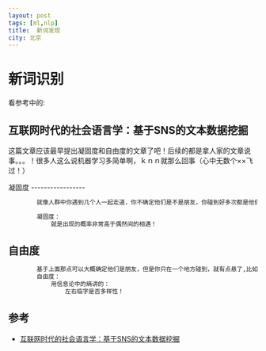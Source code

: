 ```yaml
---
layout: post  
tags: [ml,nlp]   
title:	新词发现    
city: 北京
---
```

新词识别
==========

看参考中的:
## 互联网时代的社会语言学：基于SNS的文本数据挖掘 ## 

这篇文章应该最早提出凝固度和自由度的文章了吧！后续的都是拿人家的文章说事。。。！很多人这么说机器学习多简单啊，ｋｎｎ就那么回事（心中无数个××飞过！）　　　  




凝固度
-----------------　　　　


```python
		就像人群中你遇到几个人一起走道，你不确定他们是不是朋友，你碰到好多次都是他们一起走道！高于很多人偶然相遇的概率，从这点上说，这几个人是朋友的概率很大！

		凝固度：
			就是出现的概率非常高于偶然间的相遇！
```
自由度
--------------------

```python
		基于上面那点可以大概确定他们是朋友，但是你只在一个地方碰到，就有点悬了,比如在地铁上，就是俩习惯相同的人；所以你要是在不同的地方都见到他们，那么你可以断定，他们是朋友了！
		自由度：
			用信息论中的熵讲的：
				左右临字是否多样性！
```		


















参考
--------------
+ [互联网时代的社会语言学：基于SNS的文本数据挖掘](http://www.matrix67.com/blog/archives/5044)